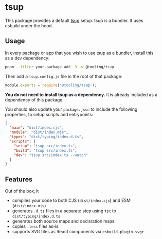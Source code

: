 # tsup

This package provides a default [tsup](https://tsup.egoist.dev/) setup. tsup is a bundler. It uses esbuild under the hood.

## Usage

In every package or app that you wish to use tsup as a bundler, install this as a dev dependency:

```bash
pnpm --filter your-package add -D -w @tooling/tsup
```

Then add a `tsup.config.js` file in the root of that package:

```js
module.exports = require('@tooling/tsup');
```

**You do not need to install tsup as a dependency.** It is already included as a dependency of this package.

You should also update your `package.json` to include the following properties, to setup scripts and entrypoints:

```json
{
  "main": "dist/index.cjs",
  "module": "dist/index.mjs",
  "types": "dist/typing/index.d.ts",
  "scripts": {
    "setup": "tsup src/index.ts",
    "build": "tsup src/index.ts",
    "dev": "tsup src/index.ts --watch"
  }
}
```

## Features

Out of the box, it

- compiles your code to both CJS (`dist/index.cjs`) and ESM (`dist/index.mjs`)
- generates `.d.ts` files in a separate step using `tsc` to `dist/typing/index.d.ts`
- generates both source maps and declaration maps
- copies `.less` files as-is
- supports SVG files as React components via `esbuild-plugin-svgr`

